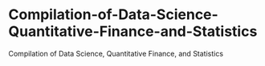 # Compilation-of-Data-Science-Quantitative-Finance-and-Statistics
Compilation of Data Science, Quantitative Finance, and Statistics
